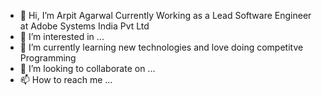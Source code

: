 - 👋 Hi, I’m Arpit Agarwal Currently Working as a Lead Software Engineer at Adobe Systems India Pvt Ltd
- 👀 I’m interested in ...
- 🌱 I’m currently learning new technologies and love doing competitve Programming
- 💞️ I’m looking to collaborate on ...
- 📫 How to reach me ...

<!---
Arpit260891/Arpit260891 is a ✨ special ✨ repository because its `README.md` (this file) appears on your GitHub profile.
You can click the Preview link to take a look at your changes.
--->
